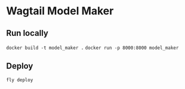 # Wagtail Model Maker

## Run locally

`docker build -t model_maker .`
`docker run -p 8000:8000 model_maker`

## Deploy

`fly deploy`
